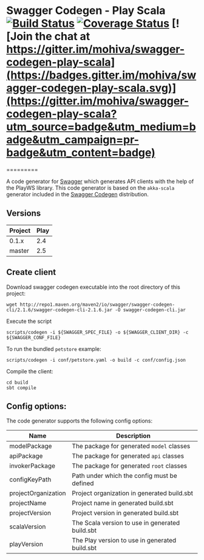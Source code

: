 # Swagger Codegen - Play Scala [![Build Status](https://travis-ci.org/mohiva/swagger-codegen-play-scala.png)](https://travis-ci.org/mohiva/swagger-codegen-play-scala) [![Coverage Status](https://coveralls.io/repos/mohiva/swagger-codegen-play-scala/badge.svg?branch=master&service=github)](https://coveralls.io/github/mohiva/swagger-codegen-play-scala?branch=master) [![Join the chat at https://gitter.im/mohiva/swagger-codegen-play-scala](https://badges.gitter.im/mohiva/swagger-codegen-play-scala.svg)](https://gitter.im/mohiva/swagger-codegen-play-scala?utm_source=badge&utm_medium=badge&utm_campaign=pr-badge&utm_content=badge)
=========

A code generator for [Swagger] which generates API clients with the help of the PlayWS library. This code generator is based on the `akka-scala` generator included in the [Swagger Codegen] distribution.

## Versions

Project             | Play
--------------------|------------------
0.1.x               | 2.4
master              | 2.5

## Create client

Download swagger codegen executable into the root directory of this project:

```
wget http://repo1.maven.org/maven2/io/swagger/swagger-codegen-cli/2.1.6/swagger-codegen-cli-2.1.6.jar -O swagger-codegen-cli.jar
```

Execute the script
```
scripts/codegen -i ${SWAGGER_SPEC_FILE} -o ${SWAGGER_CLIENT_DIR} -c ${SWAGGER_CONF_FILE}
```

To run the bundled `petstore` example:
```
scripts/codegen -i conf/petstore.yaml -o build -c conf/config.json
```

Compile the client:
```
cd build
sbt compile
```

## Config options:

The code generator supports the following config options:

Name                | Description
--------------------|-------------------------------------------------------------
modelPackage        | The package for generated `model` classes
apiPackage          | The package for generated `api` classes
invokerPackage      | The package for generated `root` classes
configKeyPath       | Path under which the config must be defined 
projectOrganization | Project organization in generated build.sbt
projectName         | Project name in generated build.sbt
projectVersion      | Project version in generated build.sbt
scalaVersion        | The Scala version to use in generated build.sbt
playVersion         | The Play version to use in generated build.sbt



[Swagger]: http://swagger.io/
[Swagger Codegen]: https://github.com/swagger-api/swagger-codegen

